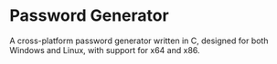 # Password Generator

A cross-platform password generator written in C, designed for both Windows and Linux, with support for x64 and x86.
